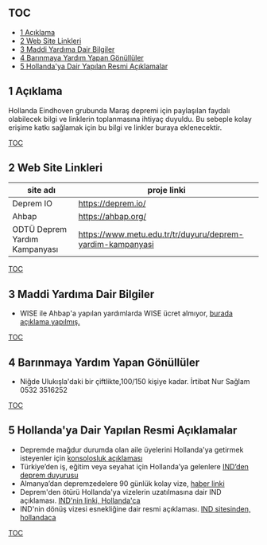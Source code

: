 TOC
---
- [1 Açıklama](#1-açıklama) <br/>
- [2 Web Site Linkleri](#2-web-site-linkleri) <br/>
- [3 Maddi Yardıma Dair Bilgiler](#3-maddi-yardıma-dair-bilgiler) <br/>
- [4 Barınmaya Yardım Yapan Gönüllüler](#4-barınmaya-yardım-yapan-gönüllüler) <br/>
- [5 Hollanda'ya Dair Yapılan Resmi Açıklamalar](#5-hollandaya-dair-yapılan-resmi-açıklamalar)

 1 Açıklama
-----------
Hollanda Eindhoven grubunda Maraş depremi için paylaşılan faydalı olabilecek bilgi ve linklerin toplanmasına ihtiyaç duyuldu. Bu sebeple kolay erişime katkı sağlamak için bu bilgi ve linkler buraya eklenecektir.


[TOC](#toc)


 2 Web Site Linkleri
--------------------

| site adı | proje linki |
| -------- | ----------- |
| Deprem IO | https://deprem.io/ |
| Ahbap     | https://ahbap.org/ |
| ODTÜ Deprem Yardım Kampanyası | https://www.metu.edu.tr/tr/duyuru/deprem-yardim-kampanyasi |


[TOC](#toc)


 3 Maddi Yardıma Dair Bilgiler
------------------------------
- WISE ile Ahbap'a yapılan yardımlarda WISE ücret almıyor, [burada açıklama yapılmış.](https://wise.com/recipients/charities/85a7acd4-64dc-45d1-b015-818c149b00c0?lid=mp84xf37kpml)


[TOC](#toc)


 4 Barınmaya Yardım Yapan Gönüllüler
------------------------------------
- Niğde Ulukışla'daki bir çiftlikte,100/150 kişiye kadar. İrtibat Nur Sağlam 0532 3516252


[TOC](#toc)


 5 Hollanda'ya Dair Yapılan Resmi Açıklamalar
---------------------------------------------
- Depremde mağdur durumda olan aile üyelerini Hollanda'ya getirmek isteyenler için [konsolosluk açıklaması](https://www.facebook.com/100063578109113/posts/pfbid02LjjCTkLQEuBbzoa2VDXk51QWdbQZS52Te3TNgFPvibUwDZ58PAcg27SqGBnomS7wl/?sfnsn=mo)
- Türkiye’den iş, eğitim veya seyahat için Hollanda’ya gelenlere [IND’den deprem duyurusu](https://www.sonhaber.eu/turkiyeden-is-egitim-veya-seyahat-icin-hollandaya-gelenlere-indden-deprem-duyurusu)
- Almanya’dan depremzedelere 90 günlük kolay vize, [haber linki](https://www.sozcu.com.tr/2023/dunya/almanyadan-depremzedelere-90-gunluk-kolay-vize-7586080/amp/)
- Deprem'den ötürü Hollanda'ya vizelerin uzatılmasına dair IND açıklaması. [IND'nin linki, Hollanda'ca](https://twitter.com/ind_nl/status/1623723299145502720)
- IND'nin dönüş vizesi esnekliğine dair resmi açıklaması. [IND sitesinden, hollandaca](https://ind.nl/nl/nieuws/ind-soms-coulanter-met-terugkeervisum-vanwege-aardbeving-in-turkije-en-syrie)


[TOC](#toc)



